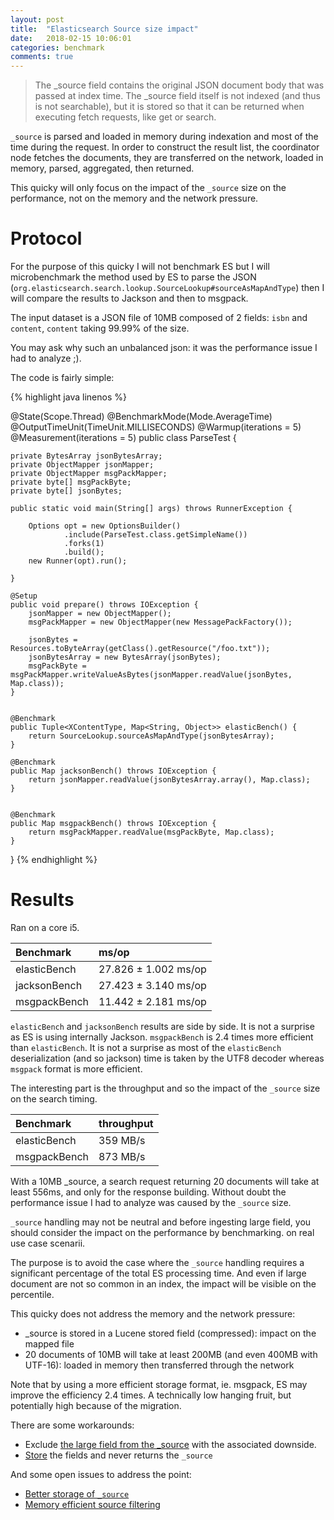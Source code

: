 ```yaml
---
layout: post
title:  "Elasticsearch Source size impact"
date:   2018-02-15 10:06:01
categories: benchmark
comments: true
---
```


> The _source field contains the original JSON document body that was passed at index time. The _source field itself is not indexed (and thus is not searchable), but it is stored so that it can be returned when executing fetch requests, like get or search.

`_source` is parsed and loaded in memory during indexation and most of the time during the request. 
In order to construct the result list, the coordinator node fetches the documents, they are transferred on the network, loaded in memory, parsed, aggregated, then returned.

This quicky will only focus on the impact of the `_source` size on the performance, not on the memory and the network pressure.


<!--more-->

# Protocol

For the purpose of this quicky I will not benchmark ES but I will microbenchmark the method used by ES to parse the JSON (`org.elasticsearch.search.lookup.SourceLookup#sourceAsMapAndType`)
then I will compare the results to Jackson and then to msgpack.

The input dataset is a JSON file of 10MB composed of 2 fields: `isbn` and `content`, `content` taking 99.99% of the size.

You may ask why such an unbalanced json: it was the performance issue I had to analyze ;).       


The code is fairly simple:

{% highlight java linenos %}

@State(Scope.Thread)
@BenchmarkMode(Mode.AverageTime)
@OutputTimeUnit(TimeUnit.MILLISECONDS)
@Warmup(iterations = 5)
@Measurement(iterations = 5)
public class ParseTest {

    private BytesArray jsonBytesArray;
    private ObjectMapper jsonMapper;
    private ObjectMapper msgPackMapper;
    private byte[] msgPackByte;
    private byte[] jsonBytes;

    public static void main(String[] args) throws RunnerException {

        Options opt = new OptionsBuilder()
                .include(ParseTest.class.getSimpleName())
                .forks(1)
                .build();
        new Runner(opt).run();

    }

    @Setup
    public void prepare() throws IOException {
        jsonMapper = new ObjectMapper();
        msgPackMapper = new ObjectMapper(new MessagePackFactory());

        jsonBytes = Resources.toByteArray(getClass().getResource("/foo.txt"));
        jsonBytesArray = new BytesArray(jsonBytes);
        msgPackByte = msgPackMapper.writeValueAsBytes(jsonMapper.readValue(jsonBytes, Map.class));
    }


    @Benchmark
    public Tuple<XContentType, Map<String, Object>> elasticBench() {
        return SourceLookup.sourceAsMapAndType(jsonBytesArray);
    }

    @Benchmark
    public Map jacksonBench() throws IOException {
        return jsonMapper.readValue(jsonBytesArray.array(), Map.class);
    }


    @Benchmark
    public Map msgpackBench() throws IOException {
        return msgPackMapper.readValue(msgPackByte, Map.class);
    }
}
{% endhighlight %} 



 
# Results

Ran on a core i5.

| Benchmark  | ms/op |
|:-----------|:---------|
| elasticBench          |  27.826 ± 1.002  ms/op |
| jacksonBench  | 27.423 ± 3.140  ms/op   |
| msgpackBench        | 11.442 ± 2.181  ms/op  | 


`elasticBench` and `jacksonBench` results are side by side. It is not a surprise as ES is using internally Jackson.
`msgpackBench` is 2.4 times more efficient than `elasticBench`. It is not a surprise as most of the `elasticBench` 
deserialization (and so jackson) time is taken by the UTF8 decoder whereas `msgpack` format is more efficient. 


The interesting part is the throughput and so the impact of the `_source` size on the search timing.

| Benchmark  | throughput |
|:-----------|:---------|
| elasticBench        |  359 MB/s |
| msgpackBench        | 873 MB/s  | 


With a 10MB _source, a search request returning 20 documents will take at least 556ms, and only for the response 
building. Without doubt the performance issue I had to analyze was caused by the `_source` size. 

`_source` handling may not be neutral and before ingesting large field, you should consider the impact on the performance by benchmarking.
on real use case scenarii.

The purpose is to avoid the case where the `_source` handling requires a significant percentage of the total ES processing time. 
And even if large document are not so common in an index, the impact will be visible on the percentile.

This quicky does not address the memory and the network pressure:
- _source is stored in a Lucene stored field (compressed): impact on the mapped file 
- 20 documents of 10MB will take at least 200MB (and even 400MB with UTF-16): loaded in memory then transferred through the network

Note that by using a more efficient storage format, ie. msgpack, ES may improve the efficiency 2.4 times. A technically low hanging fruit, but
potentially high because of the migration.


There are some workarounds:
- Exclude [the large field from the _source](https://www.elastic.co/guide/en/elasticsearch/reference/current/mapping-source-field.html#include-exclude) with the associated downside.
- [Store](https://www.elastic.co/guide/en/elasticsearch/reference/current/mapping-store.html) the fields and never returns the `_source` 

And some open issues to address the point:
- [Better storage of `_source`](https://github.com/elastic/elasticsearch/issues/9034)
- [Memory efficient source filtering](https://github.com/elastic/elasticsearch/issues/25168)
 

 
 